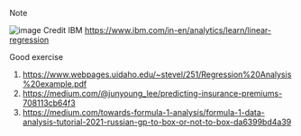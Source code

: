 Note

![image](https://user-images.githubusercontent.com/69342162/150293991-ce1998a2-b8fa-499b-9e9b-50c0760193cc.png)
Credit IBM https://www.ibm.com/in-en/analytics/learn/linear-regression

Good exercise
1. https://www.webpages.uidaho.edu/~stevel/251/Regression%20Analysis%20example.pdf
2. https://medium.com/@junyoung_lee/predicting-insurance-premiums-708113cb64f3
3. https://medium.com/towards-formula-1-analysis/formula-1-data-analysis-tutorial-2021-russian-gp-to-box-or-not-to-box-da6399bd4a39
